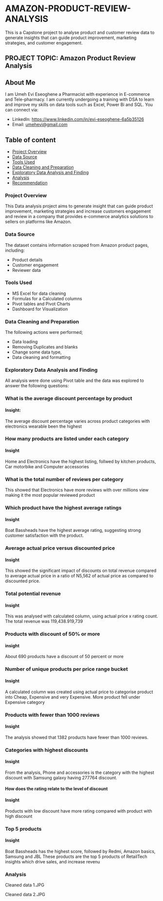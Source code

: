 # AMAZON-PRODUCT-REVIEW-ANALYSIS
 This is a Capstone project to analyse product and customer review data to generate insights that can guide product improvement, marketing strategies, and customer engagement.

 ## PROJECT TOPIC: Amazon Product Review Analysis

 ## About Me
I am Umeh Evi Eseoghene a Pharmacist with experience in E-commerce and Tele-pharmacy. I am currently undergoing a training with DSA to learn and improve my skills on data tools such as Excel, Power Bi and SQL. You can connect via:
- LinkedIn: https://www.linkedin.com/in/evi-eseoghene-6a5b35126
- Email: umehevi@gmail.com

 ## Table of content
 - [Project Overview](#project-overview)
 - [Data Source](#data-source)
 - [Tools Used](#tools-used)
 - [Data Cleaning and Preparation](#data-cleaning-and-preparation)
 - [Exploratory Data Analysis and Finding](#exploratory-data-analysis-and-finding)
 - [Analysis](#analysis)
 - [Recommendation](#recommendation)

 ### Project Overview
This Data analysis project aims to generate insight that can guide product improvement, marketing strategies and increase customers engagement and review in a company that provides e-commerce analytics solutions to sellers on platforms like Amazon.

### Data Source
The dataset contains information scraped from Amazon product pages, including:
- Product details
- Customer engagement
- Reviewer data

### Tools Used
- MS Excel for data cleaning
- Formulas for a Calculated columns
- Pivot tables and Pivot Charts
- Dashboard for Visualization

### Data Cleaning and Preparation
The following actions were performed;
- Data loading 
- Removing Duplicates and blanks 
- Change some data type,
- Data cleaning and formatting

### Exploratory Data Analysis and Finding
All analysis were done using Pivot table and the data was explored to answer the following questions:
### What is the average discount percentage by product
#### Insight:
The average discount percentage varies across product categories with electronics wearable been the highest

### How many products are listed under each category
#### Insight
Home and Electronics have the highest listing, follwed by kitchen products, Car motorbike and Computer accessories 

### What is the total number of reviews per category
This showed that Electronics have more reviews with over millions view making it the most popular reviewed product

### Which product have the highest average ratings
#### Insight
Boat Bassheads have the highest average rating, suggesting strong customer satisfaction with the product.

### Average actual price versus discounted price
#### Insight
This showed the significant impact of discounts on total revenue compared to average actual price in a ratio of N5,562 of actual price as compared to discounted price.

### Total potential revenue
#### Insight
This was analysed with calculated column, using actual price x rating count.
The total revenue was 119,438.919,739

### Products with discount of 50% or more
#### insight
About 690 products have a discount of 50 percent or more

### Number of unique products per price range bucket
#### Insight
A calculated column was created using actual price to categorise  product into Cheap, Expensive and very Expensive. More product fell under Expensive category

### Products with fewer than 1000 reviews
#### Insight
The analysis showed that 1382 products have fewer than 1000 reviews.

### Categories with highest discounts
#### Insight
From the analysis, Phone and accessories is the category with the highest discount with Samsung galaxy having 277764 discount.

#### How does the rating relate to the level of discount
#### Insight
Products with low discount have more rating compared with product with high discount

### Top 5 products
#### Insight
Boat Bassheads has the highest score, followed by Redmi, Amazon basics, Samsung and JBL
These products are the top 5 products of RetailTech insights which drive sales, and increase revenu

### Analysis
Cleaned data 1.JPG









Cleaned data 2.JPG





